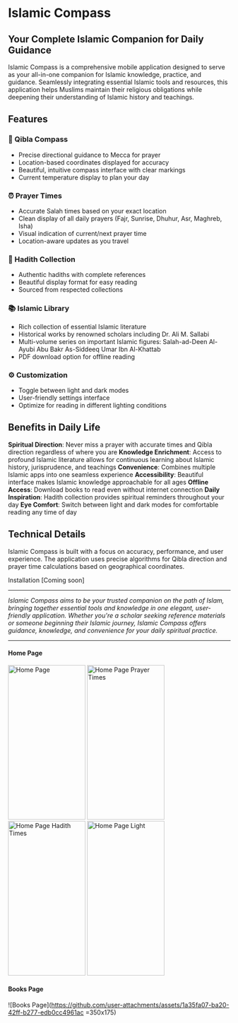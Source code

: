 # Islamic Compass 

## Your Complete Islamic Companion for Daily Guidance
Islamic Compass is a comprehensive mobile application designed to serve as your all-in-one companion for Islamic knowledge, practice, and guidance. Seamlessly integrating essential Islamic tools and resources, this application helps Muslims maintain their religious obligations while deepening their understanding of Islamic history and teachings.

## Features
### 🧭 Qibla Compass
* Precise directional guidance to Mecca for prayer
* Location-based coordinates displayed for accuracy
* Beautiful, intuitive compass interface with clear markings
* Current temperature display to plan your day

### ⏰ Prayer Times
* Accurate Salah times based on your exact location
* Clean display of all daily prayers (Fajr, Sunrise, Dhuhur, Asr, Maghreb, Isha)
* Visual indication of current/next prayer time
* Location-aware updates as you travel

### 🕌 Hadith Collection
* Authentic hadiths with complete references
* Beautiful display format for easy reading
* Sourced from respected collections

### 📚 Islamic Library
* Rich collection of essential Islamic literature
* Historical works by renowned scholars including Dr. Ali M. Sallabi
* Multi-volume series on important Islamic figures:
  Salah-ad-Deen Al-Ayubi
  Abu Bakr As-Siddeeq
  Umar Ibn Al-Khattab
* PDF download option for offline reading

### ⚙️ Customization
* Toggle between light and dark modes
* User-friendly settings interface
* Optimize for reading in different lighting conditions

## Benefits in Daily Life
**Spiritual Direction**: Never miss a prayer with accurate times and Qibla direction regardless of where you are
**Knowledge Enrichment**: Access to profound Islamic literature allows for continuous learning about Islamic history, jurisprudence, and teachings
**Convenience**: Combines multiple Islamic apps into one seamless experience
**Accessibility**: Beautiful interface makes Islamic knowledge approachable for all ages
**Offline Access**: Download books to read even without internet connection
**Daily Inspiration**: Hadith collection provides spiritual reminders throughout your day
**Eye Comfort**: Switch between light and dark modes for comfortable reading any time of day

## Technical Details
Islamic Compass is built with a focus on accuracy, performance, and user experience. The application uses precise algorithms for Qibla direction and prayer time calculations based on geographical coordinates.

Installation
[Coming soon]

---

*Islamic Compass aims to be your trusted companion on the path of Islam, bringing together essential tools and knowledge in one elegant, user-friendly application. Whether you're a scholar seeking reference materials or someone beginning their Islamic journey, Islamic Compass offers guidance, knowledge, and convenience for your daily spiritual practice.*

---

#### Home Page

<img height="350" width="175" alt="Home Page" src="https://github.com/user-attachments/assets/e76c889d-db8d-49cb-a8e1-5b5a34c9b90b" />
<img height="350" width="175" alt="Home Page Prayer Times" src="https://github.com/user-attachments/assets/d8297595-4b8a-4cc5-a0f4-3c2ffd6a90af" />
<img height="350" width="175" alt="Home Page Hadith Times" src="https://github.com/user-attachments/assets/08bff581-154f-43bb-bb31-ac4b41a53343" />
<img height="350" width="175" alt="Home Page Light" src="https://github.com/user-attachments/assets/be31437e-3a16-494d-98cd-22a15dd5ce9d" />

#### Books Page
![Books Page](https://github.com/user-attachments/assets/1a35fa07-ba20-42ff-b277-edb0cc4961ac =350x175)  





